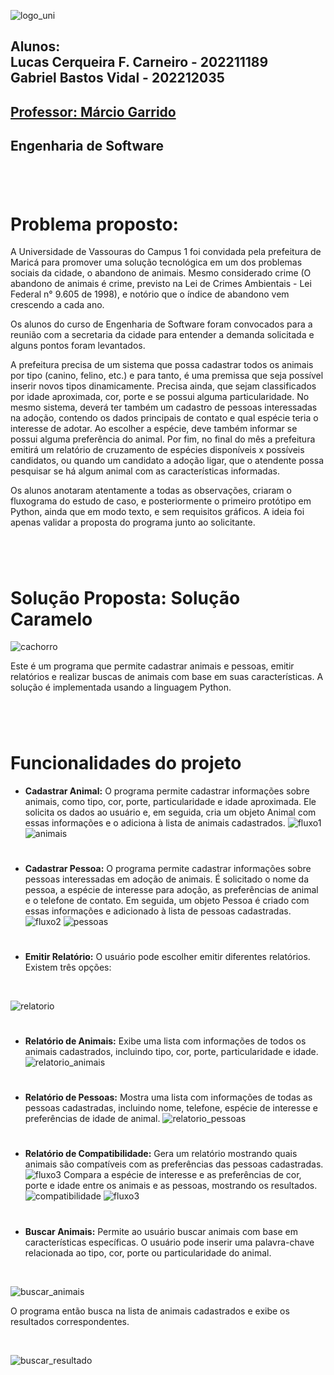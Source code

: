 ![logo_uni](./Imagens/logo_uni.png)

## Alunos: <br> Lucas Cerqueira F. Carneiro - 202211189 <br> Gabriel Bastos Vidal - 202212035

## <a href="https://github.com/marciogarridoLaCop">Professor: Márcio Garrido</a> 
## Engenharia de Software 
#
<br>


# Problema proposto:
A Universidade de Vassouras do Campus 1 foi convidada pela prefeitura de Maricá para promover uma solução tecnológica em um dos problemas sociais da cidade, o abandono de animais. Mesmo considerado crime (O abandono de animais é crime, previsto na Lei de Crimes Ambientais - Lei Federal n° 9.605 de 1998), e notório que o índice de abandono vem crescendo a cada ano.

Os alunos do curso de Engenharia de Software foram convocados para a reunião com a secretaria da cidade para entender a demanda solicitada e alguns pontos foram levantados.

A prefeitura precisa de um sistema que possa cadastrar todos os animais por tipo (canino, felino, etc.) e para tanto, é uma premissa que seja possível inserir novos tipos dinamicamente. Precisa ainda, que sejam classificados por idade aproximada, cor, porte e se possui alguma particularidade. No mesmo sistema, deverá ter também um cadastro de pessoas interessadas na adoção, contendo os dados principais de contato e qual espécie teria o interesse de adotar. Ao escolher a espécie, deve também informar se possui alguma preferência do animal. Por fim, no final do mês a prefeitura emitirá um relatório de cruzamento de espécies disponíveis x possíveis candidatos, ou quando um candidato a adoção ligar, que o atendente possa pesquisar se há algum animal com as características informadas.

Os alunos anotaram atentamente a todas as observações, criaram o fluxograma do estudo de caso, e posteriormente o primeiro protótipo em Python, ainda que em modo texto, e sem requisitos gráficos. A ideia foi apenas validar a proposta do programa junto ao solicitante.
#
<br>


# Solução Proposta: Solução Caramelo

![cachorro](./Imagens/cachorro.jpg)

 Este é um programa que permite cadastrar animais e pessoas, emitir relatórios e realizar buscas de animais com base em suas características. A solução é implementada usando a linguagem Python.
#
<br>


 # Funcionalidades do projeto

 - <strong>Cadastrar Animal:</strong> O programa permite cadastrar informações sobre animais, como tipo, cor, porte, particularidade e idade aproximada. Ele solicita os dados ao usuário e, em seguida, cria um objeto Animal com essas informações e o adiciona à lista de animais cadastrados.
 ![fluxo1](./Imagens/fluxo_animais.png)
![animais](./Imagens/Screenshot_1.png)
#

- <strong>Cadastrar Pessoa:</strong> O programa permite cadastrar informações sobre pessoas interessadas em adoção de animais. É solicitado o nome da pessoa, a espécie de interesse para adoção, as preferências de animal e o telefone de contato. Em seguida, um objeto Pessoa é criado com essas informações e adicionado à lista de pessoas cadastradas.<br>
![fluxo2](./Imagens/fluxo_pessoas.png)
![pessoas](./Imagens/pessoa.png)
#
- <strong>Emitir Relatório:</strong> O usuário pode escolher emitir diferentes relatórios. Existem três opções:
<br>

![relatorio](./Imagens/relatorio.png)
#
 - <strong>Relatório de Animais:</strong> Exibe uma lista com informações de todos os animais cadastrados, incluindo tipo, cor, porte, particularidade e idade.
![relatorio_animais](./Imagens/rela_animal.png)
#
- <strong>Relatório de Pessoas:</strong> Mostra uma lista com informações de todas as pessoas cadastradas, incluindo nome, telefone, espécie de interesse e preferências de idade de animal.
![relatorio_pessoas](./Imagens/rela_pessoa.png)
#
- <strong>Relatório de Compatibilidade:</strong> Gera um relatório mostrando quais animais são compatíveis com as preferências das pessoas cadastradas.
![fluxo3](./Imagens/compativel.png)
Compara a espécie de interesse e as preferências de cor, porte e idade entre os animais e as pessoas, mostrando os resultados.
![compatibilidade](./Imagens/compatibilidade.png)
![fluxo3](./Imagens/fluxo_cruzamento.png)


#
- <strong>Buscar Animais:</strong> Permite ao usuário buscar animais com base em características específicas. O usuário pode inserir uma palavra-chave relacionada ao tipo, cor, porte ou particularidade do animal.
<br>

![buscar_animais](./Imagens/buscar_animais.png)
<br>

O programa então busca na lista de animais cadastrados e exibe os resultados correspondentes.

<br>

![buscar_resultado](./Imagens/buscar_resultado.png)
